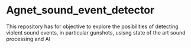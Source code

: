 # Agnet_sound_event_detector
This repository has for objective to explore the posibilities of detecting violent sound events, in particular gunshots, usisng state of the art sound processing and AI
